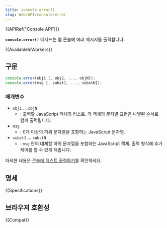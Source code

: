 ```yaml
---
title: console.error()
slug: Web/API/console/error
---
```

{{APIRef("Console API")}}

**`console.error()`** 메서드는 웹 콘솔에 에러 메시지를 출력합니다.

{{AvailableInWorkers}}

## 구문

```js
console.error(obj1 [, obj2, ..., objN]);
console.error(msg [, subst1, ..., substN]);
```

### 매개변수

- `obj1` ... `objN`
  - : 출력할 JavaScript 객체의 리스트. 각 객체의 문자열 표현은 나열된 순서로 함께 출력됩니다.
- `msg`
  - : 0개 이상의 하위 문자열을 포함하는 JavaScript 문자열.
- `subst1` ... `substN`
  - : `msg` 안의 대체할 하위 문자열을 포함하는 JavaScript 객체. 출력 형식에 추가 제어를 할 수 있게 해줍니다.

자세한 내용은 [콘솔에 텍스트 출력하기](/ko/docs/Web/API/Console#콘솔에_텍스트_출력하기)를 확인하세요.

## 명세

{{Specifications}}

## 브라우저 호환성

{{Compat}}
